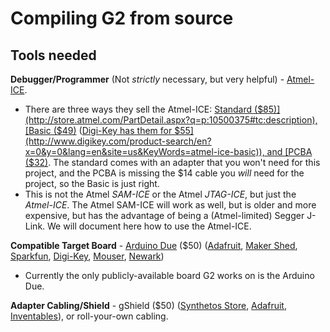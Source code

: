 # Compiling G2 from source

## Tools needed

**Debugger/Programmer** (Not _strictly_ necessary, but very helpful) - [Atmel-ICE](http://www.atmel.com/tools/atatmel-ice.aspx).
* There are three ways they sell the Atmel-ICE: [Standard ($85)](http://store.atmel.com/PartDetail.aspx?q=p:10500375#tc:description), [Basic ($49)](http://store.atmel.com/PartDetail.aspx?q=p:10500377#tc:description) ([Digi-Key has them for $55](http://www.digikey.com/product-search/en?x=0&y=0&lang=en&site=us&KeyWords=atmel-ice-basic)), and [PCBA ($32)](http://store.atmel.com/PartDetail.aspx?q=p:10500376#tc:description). The standard comes with an adapter that you won't need for this project, and the PCBA is missing the $14 cable you _will_ need for the project, so the Basic is just right.
* This is not the Atmel _SAM-ICE_ or the Atmel _JTAG-ICE_, but just the _Atmel-ICE_. The Atmel SAM-ICE will work as well, but is older and more expensive, but has the advantage of being a (Atmel-limited) Segger J-Link. We will document here how to use the Atmel-ICE.

**Compatible Target Board** - [Arduino Due](http://arduino.cc/en/Main/arduinoBoardDue) ($50) ([Adafruit](http://www.adafruit.com/products/1076), [Maker Shed](http://www.makershed.com/Arduino_Due_p/mksp16.htm), [Sparkfun](https://www.sparkfun.com/products/11589), [Digi-Key](https://www.digikey.com/product-highlights/us/en/arduino-arduino-due-board/2831), [Mouser](http://www.mouser.com/new/arduino/arduino-due/), [Newark](http://www.newark.com/arduino/a000062/dev-brd-sam3x8e-arm-cortex-m3/dp/47W2961))
* Currently the only publicly-available board G2 works on is the Arduino Due.

**Adapter Cabling/Shield** - gShield ($50) ([Synthetos Store](https://synthetos.myshopify.com/products/gshield-v5), [Adafruit](http://www.adafruit.com/products/1750), [Inventables](https://www.inventables.com/technologies/gshield)), or roll-your-own cabling.